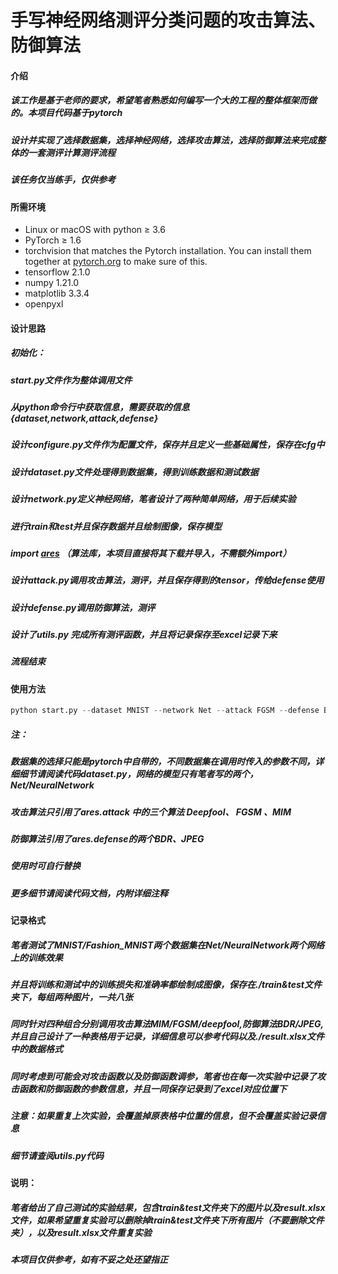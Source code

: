 # 手写神经网络测评分类问题的攻击算法、防御算法



#### 介绍

##### 该工作是基于老师的要求，希望笔者熟悉如何编写一个大的工程的整体框架而做的。本项目代码基于pytorch

##### 设计并实现了选择数据集，选择神经网络，选择攻击算法，选择防御算法来完成整体的一套测评计算测评流程

##### 该任务仅当练手，仅供参考



#### 所需环境

- Linux or macOS with python ≥ 3.6
- PyTorch ≥ 1.6
- torchvision that matches the Pytorch installation. You can install them together at [pytorch.org](https://pytorch.org/) to make sure of this.
- tensorflow 2.1.0
- numpy 1.21.0
- matplotlib 3.3.4
- openpyxl 

#### 设计思路

##### 初始化：

##### start.py文件作为整体调用文件

##### 从python命令行中获取信息，需要获取的信息{dataset,network,attack,defense}

##### 设计configure.py文件作为配置文件，保存并且定义一些基础属性，保存在cfg中

##### 设计dataset.py文件处理得到数据集，得到训练数据和测试数据

##### 设计network.py定义神经网络，笔者设计了两种简单网络，用于后续实验

##### 进行train和test并且保存数据并且绘制图像，保存模型



##### import [ares](https://github.com/thu-ml/ares)   （算法库，本项目直接将其下载并导入，不需额外import）

<!--ares中的tensorflow采用的是1.15.4版本，但笔者已经预先下载了tensorflow 2.1.0版本了，故在ares的每一个文件的tf引用采取了修改，使其1、2兼容-->

##### 设计attack.py调用攻击算法，测评，并且保存得到的tensor，传给defense使用

##### 设计defense.py调用防御算法，测评

##### 设计了utils.py 完成所有测评函数，并且将记录保存至excel记录下来

##### 流程结束



#### 使用方法

```python
python start.py --dataset MNIST --network Net --attack FGSM --defense BDR
```

##### 注：

##### 数据集的选择只能是pytorch中自带的，不同数据集在调用时传入的参数不同，详细细节请阅读代码dataset.py，网络的模型只有笔者写的两个，Net/NeuralNetwork

##### 攻击算法只引用了ares.attack 中的三个算法 Deepfool、 FGSM 、MIM

##### 防御算法引用了ares.defense的两个BDR、JPEG

##### 使用时可自行替换

##### 更多细节请阅读代码文档，内附详细注释



#### 记录格式

##### 笔者测试了MNIST/Fashion_MNIST两个数据集在Net/NeuralNetwork两个网络上的训练效果

##### 并且将训练和测试中的训练损失和准确率都绘制成图像，保存在./train&test文件夹下，每组两种图片，一共八张

##### 同时针对四种组合分别调用攻击算法MIM/FGSM/deepfool,防御算法BDR/JPEG,并且自己设计了一种表格用于记录，详细信息可以参考代码以及./result.xlsx文件中的数据格式

##### 同时考虑到可能会对攻击函数以及防御函数调参，笔者也在每一次实验中记录了攻击函数和防御函数的参数信息，并且一同保存记录到了excel对应位置下

##### 注意：如果重复上次实验，会覆盖掉原表格中位置的信息，但不会覆盖实验记录信息

##### 细节请查阅utils.py代码



#### 说明：

##### 笔者给出了自己测试的实验结果，包含train&test文件夹下的图片以及result.xlsx文件，如果希望重复实验可以删除掉train&test文件夹下所有图片（不要删除文件夹），以及result.xlsx文件重复实验

##### 本项目仅供参考，如有不妥之处还望指正